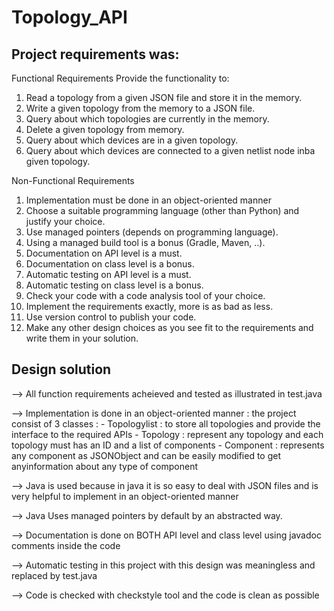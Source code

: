 # Topology_API
## Project requirements was: 
 Functional Requirements
Provide the functionality to:
1. Read a topology from a given JSON file and store it in the memory.
2. Write a given topology from the memory to a JSON file.
3. Query about which topologies are currently in the memory.
4. Delete a given topology from memory.
5. Query about which devices are in a given topology.
6. Query about which devices are connected to a given netlist node inba given topology.

 Non-Functional Requirements
1. Implementation must be done in an object-oriented manner
2. Choose a suitable programming language (other than Python) and justify your choice.
3. Use managed pointers (depends on programming language).
4. Using a managed build tool is a bonus (Gradle, Maven, ..).
5. Documentation on API level is a must.
6. Documentation on class level is a bonus.
7. Automatic testing on API level is a must.
8. Automatic testing on class level is a bonus.
9. Check your code with a code analysis tool of your choice.
10. Implement the requirements exactly, more is as bad as less.
11. Use version control to publish your code.
12. Make any other design choices as you see fit to the requirements and write them in your solution.

## Design solution
--> All function requirements acheieved and tested as illustrated in test.java 

--> Implementation is done in an object-oriented manner : 
      the project consist of 3 classes :
        - Topologylist : to store all topologies and provide the interface to the required APIs
        - Topology :  represent any topology and each  topology must has an ID and a list of components
        - Component : represents any component as JSONObject and can be easily modified to get anyinformation about any type of component
        
--> Java is used because in java it is so easy to deal with JSON files and is very helpful to implement in an object-oriented manner

--> Java Uses managed pointers by default by an abstracted way.

--> Documentation is done on BOTH API level and class level using javadoc comments inside the code

--> Automatic testing in this project with this design was meaningless and replaced by test.java

--> Code is checked with checkstyle tool and the code is clean as possible
